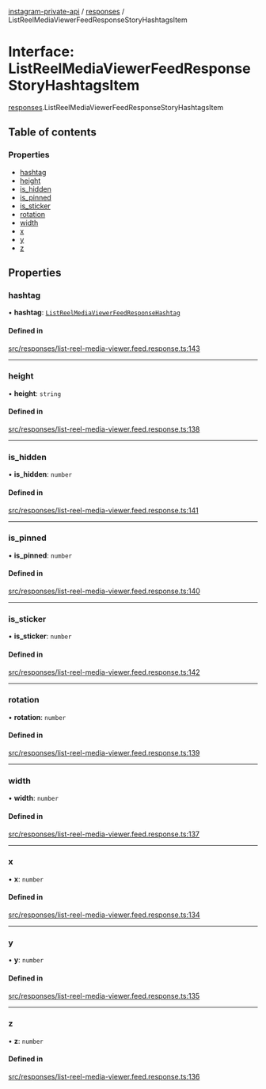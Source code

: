 [instagram-private-api](../../README.md) / [responses](../../modules/responses.md) / ListReelMediaViewerFeedResponseStoryHashtagsItem

# Interface: ListReelMediaViewerFeedResponseStoryHashtagsItem

[responses](../../modules/responses.md).ListReelMediaViewerFeedResponseStoryHashtagsItem

## Table of contents

### Properties

- [hashtag](ListReelMediaViewerFeedResponseStoryHashtagsItem.md#hashtag)
- [height](ListReelMediaViewerFeedResponseStoryHashtagsItem.md#height)
- [is\_hidden](ListReelMediaViewerFeedResponseStoryHashtagsItem.md#is_hidden)
- [is\_pinned](ListReelMediaViewerFeedResponseStoryHashtagsItem.md#is_pinned)
- [is\_sticker](ListReelMediaViewerFeedResponseStoryHashtagsItem.md#is_sticker)
- [rotation](ListReelMediaViewerFeedResponseStoryHashtagsItem.md#rotation)
- [width](ListReelMediaViewerFeedResponseStoryHashtagsItem.md#width)
- [x](ListReelMediaViewerFeedResponseStoryHashtagsItem.md#x)
- [y](ListReelMediaViewerFeedResponseStoryHashtagsItem.md#y)
- [z](ListReelMediaViewerFeedResponseStoryHashtagsItem.md#z)

## Properties

### hashtag

• **hashtag**: [`ListReelMediaViewerFeedResponseHashtag`](ListReelMediaViewerFeedResponseHashtag.md)

#### Defined in

[src/responses/list-reel-media-viewer.feed.response.ts:143](https://github.com/Nerixyz/instagram-private-api/blob/b3351b9/src/responses/list-reel-media-viewer.feed.response.ts#L143)

___

### height

• **height**: `string`

#### Defined in

[src/responses/list-reel-media-viewer.feed.response.ts:138](https://github.com/Nerixyz/instagram-private-api/blob/b3351b9/src/responses/list-reel-media-viewer.feed.response.ts#L138)

___

### is\_hidden

• **is\_hidden**: `number`

#### Defined in

[src/responses/list-reel-media-viewer.feed.response.ts:141](https://github.com/Nerixyz/instagram-private-api/blob/b3351b9/src/responses/list-reel-media-viewer.feed.response.ts#L141)

___

### is\_pinned

• **is\_pinned**: `number`

#### Defined in

[src/responses/list-reel-media-viewer.feed.response.ts:140](https://github.com/Nerixyz/instagram-private-api/blob/b3351b9/src/responses/list-reel-media-viewer.feed.response.ts#L140)

___

### is\_sticker

• **is\_sticker**: `number`

#### Defined in

[src/responses/list-reel-media-viewer.feed.response.ts:142](https://github.com/Nerixyz/instagram-private-api/blob/b3351b9/src/responses/list-reel-media-viewer.feed.response.ts#L142)

___

### rotation

• **rotation**: `number`

#### Defined in

[src/responses/list-reel-media-viewer.feed.response.ts:139](https://github.com/Nerixyz/instagram-private-api/blob/b3351b9/src/responses/list-reel-media-viewer.feed.response.ts#L139)

___

### width

• **width**: `number`

#### Defined in

[src/responses/list-reel-media-viewer.feed.response.ts:137](https://github.com/Nerixyz/instagram-private-api/blob/b3351b9/src/responses/list-reel-media-viewer.feed.response.ts#L137)

___

### x

• **x**: `number`

#### Defined in

[src/responses/list-reel-media-viewer.feed.response.ts:134](https://github.com/Nerixyz/instagram-private-api/blob/b3351b9/src/responses/list-reel-media-viewer.feed.response.ts#L134)

___

### y

• **y**: `number`

#### Defined in

[src/responses/list-reel-media-viewer.feed.response.ts:135](https://github.com/Nerixyz/instagram-private-api/blob/b3351b9/src/responses/list-reel-media-viewer.feed.response.ts#L135)

___

### z

• **z**: `number`

#### Defined in

[src/responses/list-reel-media-viewer.feed.response.ts:136](https://github.com/Nerixyz/instagram-private-api/blob/b3351b9/src/responses/list-reel-media-viewer.feed.response.ts#L136)
